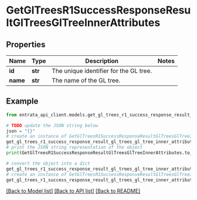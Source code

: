 # GetGlTreesR1SuccessResponseResultGlTreesGlTreeInnerAttributes


## Properties

Name | Type | Description | Notes
------------ | ------------- | ------------- | -------------
**id** | **str** | The unique identifier for the GL tree. | 
**name** | **str** | The name of the GL tree. | 

## Example

```python
from entrata_api_client.models.get_gl_trees_r1_success_response_result_gl_trees_gl_tree_inner_attributes import GetGlTreesR1SuccessResponseResultGlTreesGlTreeInnerAttributes

# TODO update the JSON string below
json = "{}"
# create an instance of GetGlTreesR1SuccessResponseResultGlTreesGlTreeInnerAttributes from a JSON string
get_gl_trees_r1_success_response_result_gl_trees_gl_tree_inner_attributes_instance = GetGlTreesR1SuccessResponseResultGlTreesGlTreeInnerAttributes.from_json(json)
# print the JSON string representation of the object
print(GetGlTreesR1SuccessResponseResultGlTreesGlTreeInnerAttributes.to_json())

# convert the object into a dict
get_gl_trees_r1_success_response_result_gl_trees_gl_tree_inner_attributes_dict = get_gl_trees_r1_success_response_result_gl_trees_gl_tree_inner_attributes_instance.to_dict()
# create an instance of GetGlTreesR1SuccessResponseResultGlTreesGlTreeInnerAttributes from a dict
get_gl_trees_r1_success_response_result_gl_trees_gl_tree_inner_attributes_from_dict = GetGlTreesR1SuccessResponseResultGlTreesGlTreeInnerAttributes.from_dict(get_gl_trees_r1_success_response_result_gl_trees_gl_tree_inner_attributes_dict)
```
[[Back to Model list]](../README.md#documentation-for-models) [[Back to API list]](../README.md#documentation-for-api-endpoints) [[Back to README]](../README.md)


